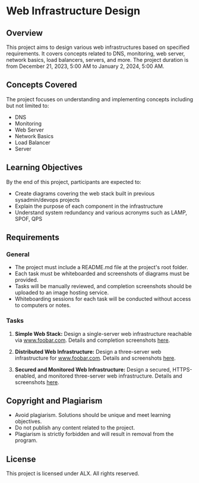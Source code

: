 # Web Infrastructure Design

## Overview

This project aims to design various web infrastructures based on specified requirements. It covers concepts related to DNS, monitoring, web server, network basics, load balancers, servers, and more. The project duration is from December 21, 2023, 5:00 AM to January 2, 2024, 5:00 AM.

## Concepts Covered

The project focuses on understanding and implementing concepts including but not limited to:
- DNS
- Monitoring
- Web Server
- Network Basics
- Load Balancer
- Server

## Learning Objectives

By the end of this project, participants are expected to:
- Create diagrams covering the web stack built in previous sysadmin/devops projects
- Explain the purpose of each component in the infrastructure
- Understand system redundancy and various acronyms such as LAMP, SPOF, QPS

## Requirements

### General

- The project must include a README.md file at the project's root folder.
- Each task must be whiteboarded and screenshots of diagrams must be provided.
- Tasks will be manually reviewed, and completion screenshots should be uploaded to an image hosting service.
- Whiteboarding sessions for each task will be conducted without access to computers or notes.

### Tasks

1. **Simple Web Stack:** Design a single-server web infrastructure reachable via www.foobar.com. Details and completion screenshots [here](URL_to_task_1_screenshot).

2. **Distributed Web Infrastructure:** Design a three-server web infrastructure for www.foobar.com. Details and screenshots [here](URL_to_task_2_screenshot).

3. **Secured and Monitored Web Infrastructure:** Design a secured, HTTPS-enabled, and monitored three-server web infrastructure. Details and screenshots [here](URL_to_task_3_screenshot).

## Copyright and Plagiarism

- Avoid plagiarism. Solutions should be unique and meet learning objectives.
- Do not publish any content related to the project.
- Plagiarism is strictly forbidden and will result in removal from the program.

## License

This project is licensed under ALX. All rights reserved.
